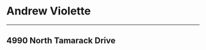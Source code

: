 Andrew Violette
===============

-------------------------
4990 North Tamarack Drive
-------------------------

